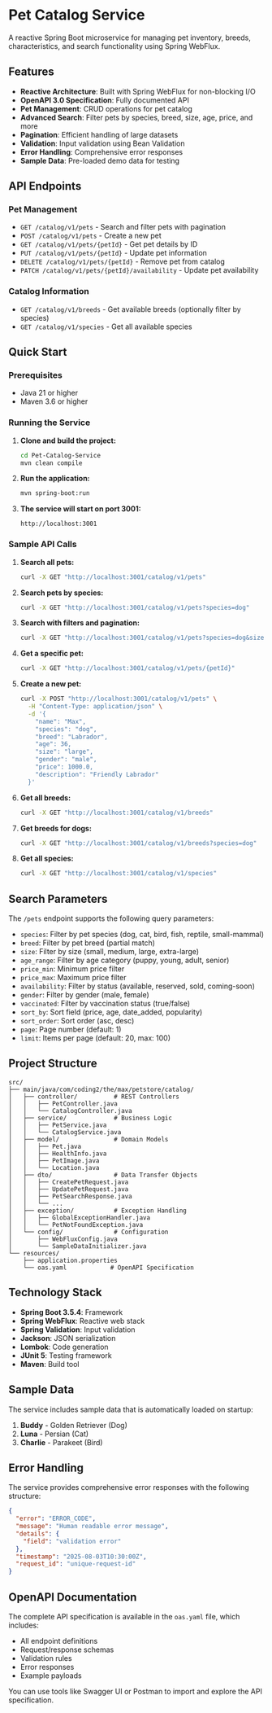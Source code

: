 # Pet Catalog Service

A reactive Spring Boot microservice for managing pet inventory, breeds, characteristics, and search functionality using Spring WebFlux.

## Features

- **Reactive Architecture**: Built with Spring WebFlux for non-blocking I/O
- **OpenAPI 3.0 Specification**: Fully documented API
- **Pet Management**: CRUD operations for pet catalog
- **Advanced Search**: Filter pets by species, breed, size, age, price, and more
- **Pagination**: Efficient handling of large datasets
- **Validation**: Input validation using Bean Validation
- **Error Handling**: Comprehensive error responses
- **Sample Data**: Pre-loaded demo data for testing

## API Endpoints

### Pet Management

- `GET /catalog/v1/pets` - Search and filter pets with pagination
- `POST /catalog/v1/pets` - Create a new pet
- `GET /catalog/v1/pets/{petId}` - Get pet details by ID
- `PUT /catalog/v1/pets/{petId}` - Update pet information
- `DELETE /catalog/v1/pets/{petId}` - Remove pet from catalog
- `PATCH /catalog/v1/pets/{petId}/availability` - Update pet availability

### Catalog Information

- `GET /catalog/v1/breeds` - Get available breeds (optionally filter by species)
- `GET /catalog/v1/species` - Get all available species

## Quick Start

### Prerequisites

- Java 21 or higher
- Maven 3.6 or higher

### Running the Service

1. **Clone and build the project:**

   ```bash
   cd Pet-Catalog-Service
   mvn clean compile
   ```

2. **Run the application:**

   ```bash
   mvn spring-boot:run
   ```

3. **The service will start on port 3001:**
   ```
   http://localhost:3001
   ```

### Sample API Calls

1. **Search all pets:**

   ```bash
   curl -X GET "http://localhost:3001/catalog/v1/pets"
   ```

2. **Search pets by species:**

   ```bash
   curl -X GET "http://localhost:3001/catalog/v1/pets?species=dog"
   ```

3. **Search with filters and pagination:**

   ```bash
   curl -X GET "http://localhost:3001/catalog/v1/pets?species=dog&size=large&page=1&limit=10"
   ```

4. **Get a specific pet:**

   ```bash
   curl -X GET "http://localhost:3001/catalog/v1/pets/{petId}"
   ```

5. **Create a new pet:**

   ```bash
   curl -X POST "http://localhost:3001/catalog/v1/pets" \
     -H "Content-Type: application/json" \
     -d '{
       "name": "Max",
       "species": "dog",
       "breed": "Labrador",
       "age": 36,
       "size": "large",
       "gender": "male",
       "price": 1000.0,
       "description": "Friendly Labrador"
     }'
   ```

6. **Get all breeds:**

   ```bash
   curl -X GET "http://localhost:3001/catalog/v1/breeds"
   ```

7. **Get breeds for dogs:**

   ```bash
   curl -X GET "http://localhost:3001/catalog/v1/breeds?species=dog"
   ```

8. **Get all species:**
   ```bash
   curl -X GET "http://localhost:3001/catalog/v1/species"
   ```

## Search Parameters

The `/pets` endpoint supports the following query parameters:

- `species`: Filter by pet species (dog, cat, bird, fish, reptile, small-mammal)
- `breed`: Filter by pet breed (partial match)
- `size`: Filter by size (small, medium, large, extra-large)
- `age_range`: Filter by age category (puppy, young, adult, senior)
- `price_min`: Minimum price filter
- `price_max`: Maximum price filter
- `availability`: Filter by status (available, reserved, sold, coming-soon)
- `gender`: Filter by gender (male, female)
- `vaccinated`: Filter by vaccination status (true/false)
- `sort_by`: Sort field (price, age, date_added, popularity)
- `sort_order`: Sort order (asc, desc)
- `page`: Page number (default: 1)
- `limit`: Items per page (default: 20, max: 100)

## Project Structure

```
src/
├── main/java/com/coding2/the/max/petstore/catalog/
│   ├── controller/          # REST Controllers
│   │   ├── PetController.java
│   │   └── CatalogController.java
│   ├── service/             # Business Logic
│   │   ├── PetService.java
│   │   └── CatalogService.java
│   ├── model/               # Domain Models
│   │   ├── Pet.java
│   │   ├── HealthInfo.java
│   │   ├── PetImage.java
│   │   └── Location.java
│   ├── dto/                 # Data Transfer Objects
│   │   ├── CreatePetRequest.java
│   │   ├── UpdatePetRequest.java
│   │   ├── PetSearchResponse.java
│   │   └── ...
│   ├── exception/           # Exception Handling
│   │   ├── GlobalExceptionHandler.java
│   │   └── PetNotFoundException.java
│   └── config/              # Configuration
│       ├── WebFluxConfig.java
│       └── SampleDataInitializer.java
└── resources/
    ├── application.properties
    └── oas.yaml            # OpenAPI Specification
```

## Technology Stack

- **Spring Boot 3.5.4**: Framework
- **Spring WebFlux**: Reactive web stack
- **Spring Validation**: Input validation
- **Jackson**: JSON serialization
- **Lombok**: Code generation
- **JUnit 5**: Testing framework
- **Maven**: Build tool

## Sample Data

The service includes sample data that is automatically loaded on startup:

1. **Buddy** - Golden Retriever (Dog)
2. **Luna** - Persian (Cat)
3. **Charlie** - Parakeet (Bird)

## Error Handling

The service provides comprehensive error responses with the following structure:

```json
{
  "error": "ERROR_CODE",
  "message": "Human readable error message",
  "details": {
    "field": "validation error"
  },
  "timestamp": "2025-08-03T10:30:00Z",
  "request_id": "unique-request-id"
}
```

## OpenAPI Documentation

The complete API specification is available in the `oas.yaml` file, which includes:

- All endpoint definitions
- Request/response schemas
- Validation rules
- Error responses
- Example payloads

You can use tools like Swagger UI or Postman to import and explore the API specification.

